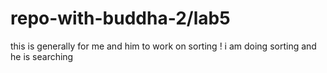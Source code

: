 # repo-with-buddha-2/lab5

this is generally for me and him to work on sorting ! i am doing sorting and he is searching
